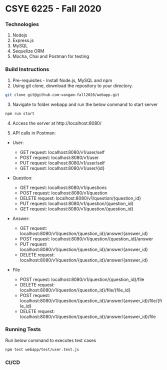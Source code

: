 # CSYE 6225 - Fall 2020

### Technologies
1. Nodejs
2. Express.js
3. MySQL
4. Sequelize ORM
5. Mocha, Chai and Postman for testing

### Build Instructions

1. Pre-requisites - Install Node.js, MySQL and npm
2. Using git clone, download the repository to your directory.
```bash
git clone git@github.com:vangam-fall2020/webapp.git
```

3. Navigate to folder webapp and run the below command to start server
```bash
npm run start
```

4. Access the server at http://localhost:8080/

5. API calls in Postman:

* User:
    * GET request: localhost:8080/v1/user/self
    * POST request: localhost:8080/v1/user
    * PUT request: localhost:8080/v1/user/self
    * GET request: localhost:8080/v1/user/{id}

* Question:
    * GET request: localhost:8080/v1/questions
    * POST request: localhost:8080/v1/question
    * DELETE request: localhost:8080/v1/question/{question_id}
    * PUT request: localhost:8080/v1/question/{question_id}
    * GET request: localhost:8080/v1/question/{question_id}

* Answer:
    * GET request: localhost:8080/v1/question/{question_id}/answer/{answer_id}
    * POST request: localhost:8080/v1/question/{question_id}/answer
    * PUT request: localhost:8080/v1/question/{question_id}/answer/{answer_id}
    * DELETE request: localhost:8080/v1/question/{question_id}/answer/{answer_id}
* File
    * POST request: localhost:8080/v1/question/{question_id}/file
    * DELETE request: localhost:8080/v1/question/{question_id}/file/{file_id}
    * POST request: localhost:8080/v1/question/{question_id}/answer/{answer_id}/file/{file_id}
    * DELETE request: localhost:8080/v1/question/{question_id}/answer/{answer_id}/file


### Running Tests

Run below command to executes test cases

```bash
npm test webapp/test/user.test.js
```


### CI/CD
